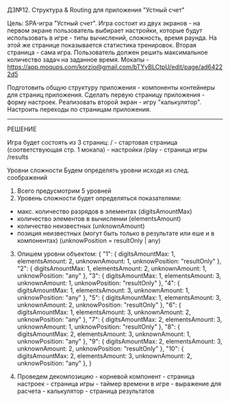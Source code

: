 ДЗ№12. Структура & Routing для приложения "Устный счет"

Цель:
SPA-игра "Устный счет". 
Игра состоит из двух экранов - на первом экране пользователь выбирает настройки, 
которые будут использовать в игре - типы вычислений, сложность, время раунда. 
На этой же странице показывается статистика тренировок. 
Вторая страница - сама игра. Пользователь должен решить максимальное количество задач на заданное время. 
Мокапы - https://app.moqups.com/korzio@gmail.com/bTYyBLCtpU/edit/page/ad64222d5

Подготовить общую структуру приложения - компоненты контейнеры для страниц приложения. 
Сделать первую страницу приложения - форму настроек. 
Реализовать второй экран - игру "калькулятор". 
Настроить переходы по страницам приложения.

------------------

РЕШЕНИЕ

Игра будет состоять из 3 страниц:
/ - стартовая страница (соответствующая стр. 1 мокапа) - настройки
/play - страница игры
/results


Уровни сложности
Будем определять уровни исходя из след. соображений

1. Всего предусмотрим 5 уровней
2. Уровень сложности будет определяться показателями:
  - макс. количество разрядов в элементах (digitsAmountMax)
  - количество элементов в вычислении (elementsAmount)
  - количество неизвестных (unknownAmount)
  - позиция неизвестных (могут быть только в результате или еше и в компонентах) (unknowPosition = resultOnly | any)

3. Опишем уровни объектом:
{
  "1": {
    digitsAmountMax: 1,
    elementsAmount: 2,
    unknownAmount: 1,
    unknowPosition: "resultOnly"
  },
  "2": {
    digitsAmountMax: 1,
    elementsAmount: 2,
    unknownAmount: 1,
    unknowPosition: "any"
  },
  "3": {
    digitsAmountMax: 1,
    elementsAmount: 3,
    unknownAmount: 1,
    unknowPosition: "resultOnly"
  },
  "4": {
    digitsAmountMax: 1,
    elementsAmount: 3,
    unknownAmount: 1,
    unknowPosition: "any"
  },
  "5": {
    digitsAmountMax: 1,
    elementsAmount: 3,
    unknownAmount: 2,
    unknowPosition: "resultOnly"
  },
  "6": {
    digitsAmountMax: 1,
    elementsAmount: 3,
    unknownAmount: 2,
    unknowPosition: "any"
  },
  "7": {
    digitsAmountMax: 2,
    elementsAmount: 3,
    unknownAmount: 1,
    unknowPosition: "resultOnly"
  },
  "8": {
    digitsAmountMax: 2,
    elementsAmount: 3,
    unknownAmount: 1,
    unknowPosition: "any"
  },
  "9": {
    digitsAmountMax: 2,
    elementsAmount: 3,
    unknownAmount: 2,
    unknowPosition: "resultOnly"
  },
  "10": {
    digitsAmountMax: 2,
    elementsAmount: 3,
    unknownAmount: 2,
    unknowPosition: "any"
  },
}

4. Проведем декомпозицию
<App> - корневой компонент
  <ViewSettings> - страница настроек
  <ViewPlay> - страница игры
    <TimeCountdown> - таймер времени в игре
    <Expression> - выражение для расчета
    <Calculator> - калькулятор
  <ViewResults> - страница результатов